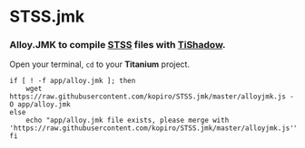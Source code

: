 # STSS.jmk

### Alloy.JMK to compile [STSS](https://www.npmjs.org/package/stss) files with [TiShadow](https://www.npmjs.org/package/tishadow).

Open your terminal, `cd` to your **Titanium** project.

```
if [ ! -f app/alloy.jmk ]; then
	wget https://raw.githubusercontent.com/kopiro/STSS.jmk/master/alloyjmk.js -O app/alloy.jmk
else
	echo "app/alloy.jmk file exists, please merge with 'https://raw.githubusercontent.com/kopiro/STSS.jmk/master/alloyjmk.js'"
fi
```